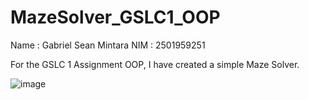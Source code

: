 # MazeSolver_GSLC1_OOP
Name : Gabriel Sean Mintara
NIM  : 2501959251

For the GSLC 1 Assignment OOP, I have created a simple Maze Solver.


![image](https://user-images.githubusercontent.com/127777965/224801827-fa927e1c-cb7f-4f10-a0b2-eadfb5c6c06a.png)
